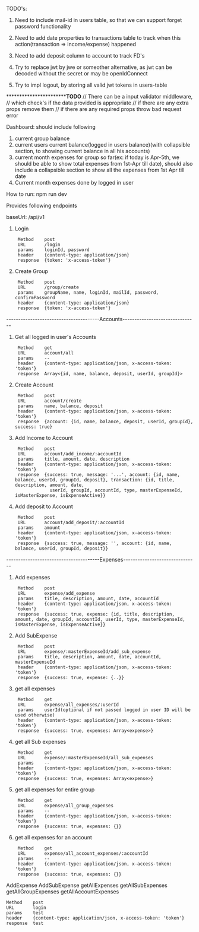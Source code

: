 TODO's:
1. Need to include mail-id in users table, so that we can support forget password functionality
2. Need to add date properties to transactions table to track when this action(transaction => income/expense) happened
3. Need to add deposit column to account to track FD's

4. Try to replace jwt by jwe or someother alternative, as jwt can be decoded without the secret or may be openIdConnect
5. Try to impl logout, by storing all valid jwt tokens in users-table

*****************************************TODO******************
// There can be a input validator middleware,
// which check's if the data provided is appropriate
// if there are any extra props remove them
// if there are any required props throw bad request error


Dashboard:
should include following
1. current group balance
2. current users current balance(logged in users balance)(with collapsible section, to showing current balance in all his accounts)
3. current month expenses for group so far(ex: if today is Apr-5th, we should be able to show total expenses from 1st-Apr till date), should also include a collapsible section to show all the expenses from 1st Apr till date
4. Current month expenses done by logged in user


How to run:
npm run dev

Provides following endpoints

baseUrl: /api/v1

1. Login

        Method    post      
        URL       /login
        params    loginId, password
        header    {content-type: application/json}
        response  {token: 'x-access-token'}

2. Create Group

        Method    post      
        URL       /group/create
        params    groupName, name, loginId, mailId, password, confirmPassword
        header    {content-type: application/json}
        response  {token: 'x-access-token'}

---------------------------------------Accounts-------------------------------
1. Get all logged in user's Accounts

        Method    get      
        URL       account/all
        params    --
        header    {content-type: application/json, x-access-token: 'token'}
        response  Array<{id, name, balance, deposit, userId, groupId}>
  
2. Create Account

        Method    post      
        URL       account/create
        params    name, balance, deposit
        header    {content-type: application/json, x-access-token: 'token'}
        response  {account: {id, name, balance, deposit, userId, groupId}, success: true}
  
3. Add Income to Account

        Method    post      
        URL       account/add_income/:accountId
        params    title, amount, date, description
        header    {content-type: application/json, x-access-token: 'token'}
        response  {success: true, message: '...', account: {id, name, balance, userId, groupId, deposit}, transaction: {id, title, description, amount, date,
                    userId, groupId, accountId, type, masterExpenseId, isMasterExpense, isExpenseActive}}

4. Add deposit to Account

        Method    post      
        URL       account/add_deposit/:accountId
        params    amount
        header    {content-type: application/json, x-access-token: 'token'}
        response  {success: true, message: '', account: {id, name, balance, userId, groupId, deposit}}

---------------------------------------Expenses-------------------------------
1. Add expenses

        Method    post      
        URL       expense/add_expense
        params    title, description, amount, date, accountId
        header    {content-type: application/json, x-access-token: 'token'}
        response  {success: true, expense: {id, title, description, amount, date, groupId, accountId, userId, type, masterExpenseId, isMasterExpense, isExpenseActive}}
  
2. Add  SubExpense

        Method    post      
        URL       expense/:masterExpenseId/add_sub_expense
        params    title, description, amount, date, accountId, masterExpenseId
        header    {content-type: application/json, x-access-token: 'token'}
        response  {success: true, expense: {..}}

3. get all expenses

        Method    get      
        URL       expense/all_expenses/:userId
        params    userId(optional if not passed logged in user ID will be used otherwise)
        header    {content-type: application/json, x-access-token: 'token'}
        response  {success: true, expenses: Array<expense>}

4. get all Sub expenses

        Method    get      
        URL       expense/:masterExpenseId/all_sub_expenses
        params    --
        header    {content-type: application/json, x-access-token: 'token'}
        response  {success: true, expenses: Array<expense>}

5. get all expenses for entire group

        Method    get      
        URL       expense/all_group_expenses
        params    --
        header    {content-type: application/json, x-access-token: 'token'}
        response  {success: true, expenses: {}}

6. get all expenses for an account

        Method    get      
        URL       expense/all_account_expenses/:accountId
        params    --
        header    {content-type: application/json, x-access-token: 'token'}
        response  {success: true, expenses: {}}


AddExpense
AddSubExpense
getAllExpenses
getAllSubExpenses
getAllGroupExpenses
getAllAccountExpenses


    Method    post      
    URL       login
    params    test
    header    {content-type: application/json, x-access-token: 'token'}
    response  test
